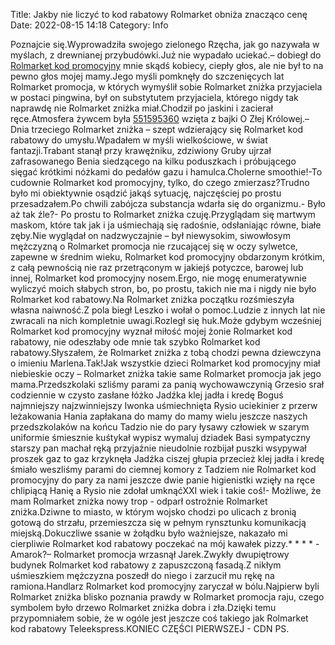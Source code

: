 Title: Jakby nie liczyć to kod rabatowy Rolmarket obniża znacząco cenę
Date: 2022-08-15 14:18
Category: Info

Poznajcie się.Wyprowadziła swojego zielonego Rzęcha, jak go nazywała w myślach, z drewnianej przybudówki.Już nie wypadało uciekać.– dobiegł do [Rolmarket kod promocyjny](https://promki.pl/kody-rabatowe/rolmarket) mnie skądś kobiecy, ciepły głos, ale nie był to na pewno głos mojej mamy.Jego myśli pomknęły do szczenięcych lat Rolmarket promocja, w których wymyślił sobie Rolmarket zniżka przyjaciela w postaci pingwina, był on substytutem przyjaciela, którego nigdy tak naprawdę nie Rolmarket zniżka miał.Chodził po jaskini i zacierał ręce.Atmosfera żywcem była [551595360](https://telinfo.co/pl/numer/551595360/) wzięta z bajki O Złej Królowej.– Dnia trzeciego Rolmarket zniżka – szept wdzierający się Rolmarket kod rabatowy do umysłu.Wpadałem w myśli wielkościowe, w świat fantazji.Trabant stanął przy krawężniku, zdziwiony Gruby ujrzał zafrasowanego Benia siedzącego na kilku poduszkach i próbującego sięgać krótkimi nóżkami do pedałów gazu i hamulca.Cholerne smoothie!-To cudownie Rolmarket kod promocyjny, tylko, do czego zmierzasz?Trudno było mi obiektywnie osądzić jakąś sytuację, najczęściej po prostu przesadzałem.Po chwili zabójcza substancja wdarła się do organizmu.- Było aż tak źle?- Po prostu to Rolmarket zniżka czuję.Przyglądam się martwym maskom, które tak jak i ja uśmiechają się radośnie, odsłaniając równe, białe zęby.Nie wyglądał on nadzwyczajnie – był niewysokim, siwowłosym mężczyzną o Rolmarket promocja nie rzucającej się w oczy sylwetce, zapewne w średnim wieku, Rolmarket kod promocyjny obdarzonym krótkim, z całą pewnością nie raz przetrąconym w jakiejś potyczce, barowej lub innej, Rolmarket kod promocyjny nosem.Ergo, nie mogę enumeratywnie wyliczyć moich słabych stron, bo, po prostu, takich nie ma i nigdy nie było Rolmarket kod rabatowy.Na Rolmarket zniżka początku rozśmieszyła własna naiwność.Z pola biegł Leszko i wołał o pomoc.Ludzie z innych lat nie zwracali na nich kompletnie uwagi.Rozległ się huk.Może gdybym wcześniej Rolmarket kod promocyjny wyznał miłość mojej żonie Rolmarket kod rabatowy, nie odeszłaby ode mnie tak szybko Rolmarket kod rabatowy.Słyszałem, że Rolmarket zniżka z tobą chodzi pewna dziewczyna o imieniu Marlena.Tak!Jak wszystkie dzieci Rolmarket kod promocyjny miał niebieskie oczy – Rolmarket zniżka takie same Rolmarket promocja jak jego mama.Przedszkolaki szliśmy parami za panią wychowawczynią Grzesio srał codziennie w czysto zasłane łóżko Jadźka klej jadła i kredę Boguś najmniejszy najzwinniejszy Iwonka uśmiechnięta Rysio uciekinier z przerw leżakowania Hania zapłakana do mamy do mamy wielu jeszcze naszych przedszkolaków na końcu Tadzio nie do pary łysawy człowiek w szarym uniformie śmiesznie kuśtykał wypisz wymaluj dziadek Basi sympatyczny starszy pan machał ręką przyjaźnie nieudolnie rozbijał puszki wsypywał proszek gaz to gaz krzyknęła Jadźka ciszej głupia przecież klej jadła i kredę śmiało weszliśmy parami do ciemnej komory z Tadziem nie Rolmarket kod promocyjny do pary za nami jeszcze dwie panie higienistki wzięły na ręce chlipiącą Hanię a Rysio nie zdołał umknąćXXI wiek i takie coś!- Możliwe, że mam Rolmarket zniżka nowy trop - odparł ostrożnie Rolmarket zniżka.Dziwne to miasto, w którym wojsko chodzi po ulicach z bronią gotową do strzału, przemieszcza się w pełnym rynsztunku komunikacją miejską.Dokuczliwe ssanie w żołądku było ważniejsze, nakazało mi cierpliwie Rolmarket kod rabatowy poczekać na mój kawałek pizzy.* * * * - Amarok?– Rolmarket promocja wrzasnął Jarek.Zwykły dwupiętrowy budynek Rolmarket kod rabatowy z zapuszczoną fasadą.Z nikłym uśmieszkiem mężczyzna poszedł do niego i zarzucił mu rękę na ramiona.Handlarz Rolmarket kod promocyjny zaryczał w bólu.Najpierw byli Rolmarket zniżka blisko poznania prawdy w Rolmarket promocja raju, czego symbolem było drzewo Rolmarket zniżka dobra i zła.Dzięki temu przypomniałem sobie, że w ogóle jest jeszcze coś takiego jak Rolmarket kod rabatowy Teleekspress.KONIEC CZĘŚCI PIERWSZEJ - CDN PS.
